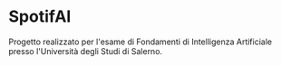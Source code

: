 # SpotifAI
Progetto realizzato per l'esame di Fondamenti di Intelligenza Artificiale presso l'Università degli Studi di Salerno.

